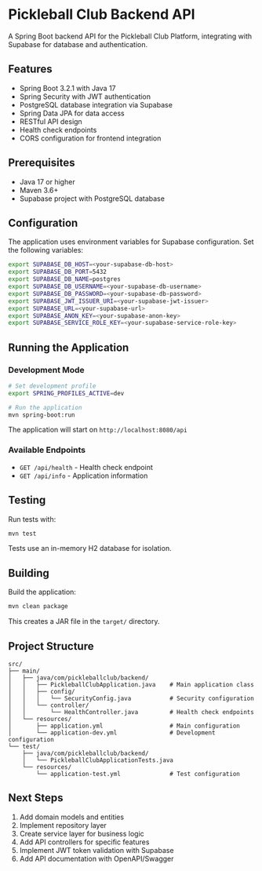 # Pickleball Club Backend API

A Spring Boot backend API for the Pickleball Club Platform, integrating with Supabase for database and authentication.

## Features

- Spring Boot 3.2.1 with Java 17
- Spring Security with JWT authentication
- PostgreSQL database integration via Supabase
- Spring Data JPA for data access
- RESTful API design
- Health check endpoints
- CORS configuration for frontend integration

## Prerequisites

- Java 17 or higher
- Maven 3.6+
- Supabase project with PostgreSQL database

## Configuration

The application uses environment variables for Supabase configuration. Set the following variables:

```bash
export SUPABASE_DB_HOST=<your-supabase-db-host>
export SUPABASE_DB_PORT=5432
export SUPABASE_DB_NAME=postgres
export SUPABASE_DB_USERNAME=<your-supabase-db-username>
export SUPABASE_DB_PASSWORD=<your-supabase-db-password>
export SUPABASE_JWT_ISSUER_URI=<your-supabase-jwt-issuer>
export SUPABASE_URL=<your-supabase-url>
export SUPABASE_ANON_KEY=<your-supabase-anon-key>
export SUPABASE_SERVICE_ROLE_KEY=<your-supabase-service-role-key>
```

## Running the Application

### Development Mode

```bash
# Set development profile
export SPRING_PROFILES_ACTIVE=dev

# Run the application
mvn spring-boot:run
```

The application will start on `http://localhost:8080/api`

### Available Endpoints

- `GET /api/health` - Health check endpoint
- `GET /api/info` - Application information

## Testing

Run tests with:

```bash
mvn test
```

Tests use an in-memory H2 database for isolation.

## Building

Build the application:

```bash
mvn clean package
```

This creates a JAR file in the `target/` directory.

## Project Structure

```
src/
├── main/
│   ├── java/com/pickleballclub/backend/
│   │   ├── PickleballClubApplication.java    # Main application class
│   │   ├── config/
│   │   │   └── SecurityConfig.java           # Security configuration
│   │   └── controller/
│   │       └── HealthController.java         # Health check endpoints
│   └── resources/
│       ├── application.yml                   # Main configuration
│       └── application-dev.yml               # Development configuration
└── test/
    ├── java/com/pickleballclub/backend/
    │   └── PickleballClubApplicationTests.java
    └── resources/
        └── application-test.yml              # Test configuration
```

## Next Steps

1. Add domain models and entities
2. Implement repository layer
3. Create service layer for business logic
4. Add API controllers for specific features
5. Implement JWT token validation with Supabase
6. Add API documentation with OpenAPI/Swagger
